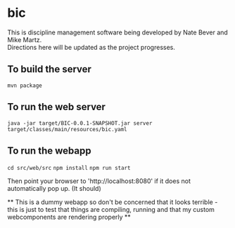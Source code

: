 # bic
This is discipline management software being developed by Nate Bever and Mike Martz.  
Directions here will be updated as the project progresses.

## To build the server

`mvn package`

## To run the web server

`java -jar target/BIC-0.0.1-SNAPSHOT.jar server target/classes/main/resources/bic.yaml`

## To run the webapp

`cd src/web/src`
`npm install`
`npm run start`

Then point your browser to 'http://localhost:8080' if it does not automatically pop up.  (It should)

** This is a dummy webapp so don't be concerned that it looks terrible - this is just to test that things are compiling, running and that my custom webcomponents are rendering properly **


